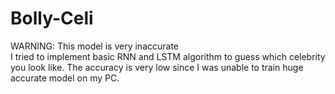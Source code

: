 # Bolly-Celi
WARNING: This model is very inaccurate\
I tried to implement basic RNN and LSTM algorithm to guess which celebrity you look like. The accuracy is very low since I was unable to train huge accurate model on my PC.
